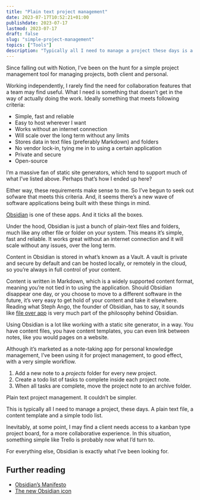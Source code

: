 ```yaml
---
title: "Plain text project management"
date: 2023-07-17T10:52:21+01:00
publishdate: 2023-07-17
lastmod: 2023-07-17
draft: false
slug: "simple-project-management"
topics: ["Tools"]
description: "Typically all I need to manage a project these days is a plain text file, a content template and a simple todo list. Enter Obsidian."
---
```


Since falling out with Notion, I’ve been on the hunt for a simple project management tool for managing projects, both client and personal.

Working independently, I rarely find the need for collaboration features that a team may find useful. What I need is something that doesn’t get in the way of actually doing the work. Ideally something that meets following criteria:

- Simple, fast and reliable
- Easy to host wherever I want
- Works without an internet connection
- Will scale over the long term without any limits
- Stores data in text files (preferably Markdown) and folders
- No vendor lock-in, tying me in to using a certain application
- Private and secure
- Open-source

I’m a massive fan of static site generators, which tend to support much of what I’ve listed above. Perhaps that’s how I ended up here? 

Either way, these requirements make sense to me. So I’ve begun to seek out sofware that meets this criteria. And, it seems there’s a new wave of software applications being built with these things in mind.

[Obsidian](https://obsidian.md/) is one of these apps. And it ticks all the boxes.

Under the hood, Obsidian is just a bunch of plain-text files and folders, much like any other file or folder on your system. This means it’s simple, fast and reliable. It works great without an internet connection and it will scale without any issues, over the long term.

Content in Obsidian is stored in what’s known as a Vault. A vault is private and secure by default and can be hosted locally, or remotely in the cloud, so you’re always in full control of your content. 

Content is written in Markdown, which is a widely supported content format, meaning you’re not tied in to using the application. Should Obsidian disappear one day, or you choose to move to a different software in the future, it’s very easy to get hold of your content and take it elsewhere. Reading what Steph Ango, the founder of Obsidian, has to say, it sounds like [file over app](https://stephango.com/file-over-app) is very much part of the philosophy behind Obsidian.

Using Obsidian is a lot like working with a static site generator, in a way. You have content files, you have content templates, you can even link between notes, like you would pages on a website.

Although it’s marketed as a note-taking app for personal knowledge management, I’ve been using it for project management, to good effect, with a very simple workflow.

1. Add a new note to a *projects* folder for every new project.
2. Create a todo list of tasks to complete inside each project note.
3. When all tasks are complete, move the project note to an archive folder.

Plain text project management. It couldn’t be simpler.

This is typically all I need to manage a project, these days. A plain text file, a content template and a simple todo list. 

Inevitably, at some point, I may find a client needs access to a kanban type project board, for a more collaborative experience. In this situation, something simple like Trello is probably now what I’d turn to.

For everything else, Obsidian is exactly what I’ve been looking for.

## Further reading

- [Obsidian’s Manifesto](https://obsidian.md/about)
- [The new Obsidian icon](https://obsidian.md/blog/new-obsidian-icon/)
